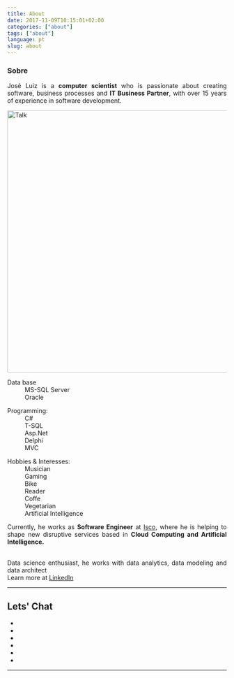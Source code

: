 ```yaml
---
title: About
date: 2017-11-09T10:15:01+02:00
categories: ["about"]
tags: ["about"]
language: pt
slug: about
--- 
```


### Sobre

<p align="justify">
  José Luiz is a
  <b>computer scientist</b> who is passionate about creating software, business processes and
  <b>IT Business Partner</b>, with over 15 years of experience in software development.</p>


<div class="row">
  <div class="col-6 mr-auto">
    <img class="img-fluid mt-3" src="/images/me.png" alt="Talk" width="600">
  </div>
  <div class="col-6">
    <div class="skills">
      <dl>
        <dt>Data base</dt>
        <dd>MS-SQL Server</dd>
        <dd>Oracle</dd>
      </dl>
      <dl>
        <dt>Programming:</dt>
        <dd>C#</dd>
        <dd>T-SQL</dd>
        <dd>Asp.Net</dd>
        <dd>Delphi</dd>
        <dd>MVC</dd>
      </dl>
      <dl>
        <dt>Hobbies &amp; Interesses:</dt>
        <dd>Musician</dd>
        <dd>Gaming</dd>
        <dd>Bike</dd>
        <dd>Reader</dd>
        <dd>Coffe</dd>
        <dd>Vegetarian</dd>
        <dd>Artificial Intelligence</dd>
      </dl>
    </div>



  </div>
</div>

<p align="justify">
  Currently, he works as
  <b>Software Engineer</b> at
  <a href="http://www.iscosistemas.com/" target="_blank">Isco</a>, where he is helping to shape new disruptive services based in
  <b>Cloud Computing and Artificial Intelligence.</b>
  
</p>



<p align="justify">
 <br>Data science enthusiast, he works with data analytics, data modeling and data architect
 <br>
  Learn more at
  <a href="https://www.linkedin.com/in/joseluizsborges/" target="_blank">LinkedIn </a>
</p>
</div>
<HR>

## Lets' Chat

<ul class="list-inline list-social-icons mb-0">
<li class="list-inline-item">
    <a href="https://twitter.com/joseluizsborges">
    <span class="fa-stack fa-lg">
        <i class="fa fa-circle fa-stack-2x"></i>
        <i class="fa fa-twitter fa-stack-1x fa-inverse"></i>
    </span>
    </a>
</li>
<li class="list-inline-item">
    <a href="https://www.instagram.com/joseluizsborges/">
    <span class="fa-stack fa-lg">
        <i class="fa fa-circle fa-stack-2x"></i>
        <i class="fa fa-instagram fa-stack-1x fa-inverse"></i>
    </span>
    </a>
</li>
<li class="list-inline-item">
    <a href="https://www.linkedin.com/in/jls-borges/">
    <span class="fa-stack fa-lg">
        <i class="fa fa-circle fa-stack-2x"></i>
        <i class="fa fa-linkedin fa-stack-1x fa-inverse"></i>
    </span>
    </a>
</li>
<li class="list-inline-item">
    <a href="https://github.com/shpsyte">
    <span class="fa-stack fa-lg">
        <i class="fa fa-circle fa-stack-2x"></i>
        <i class="fa fa-github fa-stack-1x fa-inverse"></i>
    </span>
    </a>
</li>
<li class="list-inline-item">
    <a href="https://www.youtube.com/channel/UCWvI2zvMqYQZFff1x66CGBw?view_as=subscriber">
    <span class="fa-stack fa-lg">
        <i class="fa fa-circle fa-stack-2x"></i>
        <i class="fa fa-youtube fa-stack-1x fa-inverse"></i>
    </span>
    </a>
</li>
<li class="list-inline-item">
    <a href="mailto:joseluiz@joseluiz.net">
    <span class="fa-stack fa-lg">
        <i class="fa fa-circle fa-stack-2x"></i>
        <i class="fa fa-envelope fa-stack-1x fa-inverse"></i>
    </span>
    </a>
</li>

</ul>



<hr>